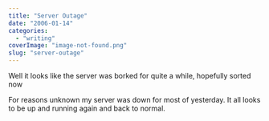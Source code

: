 ```yaml
---
title: "Server Outage"
date: "2006-01-14"
categories: 
  - "writing"
coverImage: "image-not-found.png"
slug: "server-outage"
---
```


Well it looks like the server was borked for quite a while, hopefully sorted now

For reasons unknown my server was down for most of yesterday. It all looks to be up and running again and back to normal.
